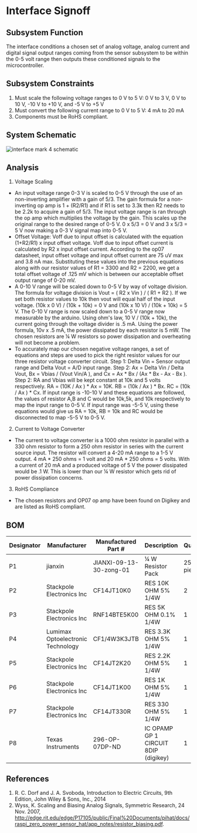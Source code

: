# Interface Signoff

## Subsystem Function
The interface conditions a chosen set of analog voltage, analog current and digital signal output ranges coming from the sensor subsystem to be within the 0-5 volt range then outputs these conditioned signals to the microcontroller. 

## Subsystem Constraints
1) Must scale the following voltage ranges to 0 V to 5 V: 0 V to 3 V, 0 V to 10 V, -10 V to +10 V, and -5 V to +5 V   
2) Must convert the following current range to 0 V to 5 V: 4 mA to 20 mA 
3) Components must be RoHS compliant.

## System Schematic

![interface mark 4 schematic](https://user-images.githubusercontent.com/118490274/221021575-84961aa4-f1ab-4bcb-8f68-d329e3176402.PNG)

## Analysis

1) Voltage Scaling
* An input voltage range 0-3 V is scaled to 0-5 V through the use of an non-inverting amplifier with a gain of 5/3. The gain formula for a non-inverting op amp is 1 + (R2/R1) and if R1 is set to 3.3k then R2 needs to be 2.2k to acquire a gain of 5/3. The input voltage range is ran through the op amp which multiplies the voltage by the gain. This scales up the original range to the desired range of 0-5 V. 0 x 5/3 = 0 V and 3 x 5/3 = 5 V now making a 0-3 V signal map into 0-5 V.
* Offset Voltage: Voff due to input offset is calculated with the equation (1+R2/R1) x input offset voltage. Voff due to input offset current is calculated by R2 x input offset current. According to the op07 datasheet, input offset voltage and input offset current are 75 uV max and 3.8 nA max. Substituting these values into the previous equations along with our resistor values of R1 = 3300 and R2 = 2200, we get a total offset voltage of .125 mV which is between our acceptable offset output range of 0-20 mV.
* A 0-10 V range will be scaled down to 0-5 V by way of voltage division. The formula for voltage division is Vout = ( R2 x Vin ) / ( R1 + R2 ). If we set both resistor values to 10k then vout will equal half of the input voltage. (10k x 0 V) / (10k + 10k) = 0 V and (10k x 10 V) / (10k + 10k) = 5 V. The 0-10 V range is now scaled down to a 0-5 V range now measurable by the arduino. Using ohm's law, 10 V / (10k + 10k),  the current going through the voltage divider is .5 mA. Using the power formula, 10v x .5 mA, the power dissipated by each resistor is 5 mW. The chosen resistors are  ¼ W resistors so power dissipation and overheating will not become a problem. 
* To accurately map our chosen negative voltage ranges, a set of equations and steps are used to pick the right resistor values for our three resistor voltage converter circuit. Step 1: Delta Vin = Sensor output range and Delta Vout =  A/D input range. Step 2: Ax = Delta Vin /  Delta Vout, Bx = Vbias / (Vout Vin/A ), and Cx = Ax * Bx / (Ax * Bx - Ax - Bx ). Step 2: RA and Vbias will be kept constant at 10k and 5 volts respectively. RA = (10K / Ax ) * Ax  = 10K. RB = (10k / Ax ) * Bx. RC = (10k / Ax ) * Cx. If input range is -10-10 V and these equations are followed, the values of resistor A,B and C would be 10k,5k, and 10k respectively to map the input range to 0-5 V. If input range was -5-5 V, using these equations would give us RA = 10k, RB = 10k and RC would be disconnected to map -5-5 V to 0-5 V. 

2) Current to Voltage Converter
* The current to voltage converter is a 1000 ohm resistor in parallel with a 330 ohm resistor to form a 250 ohm resistor in series with the current source input. The resistor will convert a 4-20 mA range to a 1-5 V output. 4 mA * 250 ohms = 1 volt and 20 mA * 250 ohms = 5 volts. With a current of 20 mA and a produced voltage of 5 V the power dissipated would be .1 W. This is lower than our ¼ W resistor which gets rid of power dissipation concerns. 
  
3) RoHS Compliance
* The chosen resistors and OP07 op amp have been found on Digikey and are listed as RoHS compliant.  

## BOM

| Designator   | Manufacturer                       | Manufactured Part #     | Description                         | Quantity    | Price       |
|------------- |----------------------------------- |-------------------------|-------------------------------------|-------------|-------------|
| P1           | ‎jianxin                           | JIANXI-09-13-30-zong-01 | ¼ W Resistor Pack                   | 25 pieces   | $6.99       |
| P2           | Stackpole Electronics Inc          |CF14JT10K0               | RES 10K OHM 5% 1/4W                 | 2           | $0.00729    |
| P3           | Stackpole Electronics Inc          |RNF14BTE5K00             | RES 5K OHM 0.1% 1/4W                | 1           | $0.13965    |
| P4           | Lumimax Optoelectronic Technology  | CF1/4W3K3JTB            | RES 3.3K OHM 5% 1/4W                | 1           | $0.01144    |
| P5           | Stackpole Electronics Inc          | CF14JT2K20              | RES 2.2K OHM 5% 1/4W                | 1           | $0.1        |
| P6           | Stackpole Electronics Inc          | CF14JT1K00              | RES 1K OHM 5% 1/4W                  | 1           | $0.1        |
| P7           | Stackpole Electronics Inc          |  CF14JT330R             | RES 330 OHM 5% 1/4W                 | 1           | $0.1        |
| P8           | Texas Instruments                  | 296-OP-07DP-ND          | IC OPAMP GP 1 CIRCUIT 8DIP (digikey)| 1           | $2.97       |



## References
1) R. C. Dorf and J. A. Svoboda, Introduction to Electric Circuits, 9th Edition, John Wiley & Sons, Inc., 2014   
2) Wyss, K. Scaling and Biasing Analog Signals, Symmetric Research, 24 Nov. 2007, http://edge.rit.edu/edge/P17105/public/Final%20Documents/pihat/docs/raspi_zero_power_sensor_hat/app_notes/resistor_biasing.pdf.  
